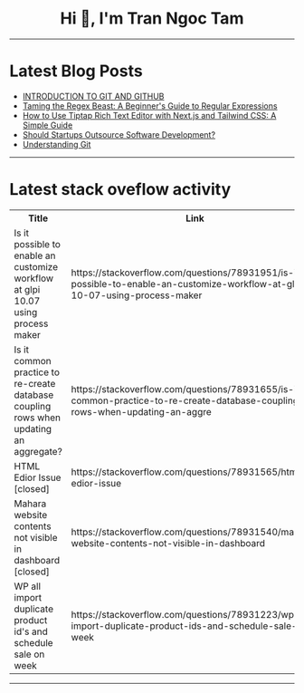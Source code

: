 <h1 align="center">Hi 👋, I'm Tran Ngoc Tam</h1>

---

# Latest Blog Posts 
<!-- BLOG-POST-LIST:START -->
- [INTRODUCTION TO GIT AND GITHUB](https://dev.to/ankit_kumar_0135b965f8717/introduction-to-git-and-github-443i)
- [Taming the Regex Beast: A Beginner&#39;s Guide to Regular Expressions](https://dev.to/baransel/taming-the-regex-beast-a-beginners-guide-to-regular-expressions-gh1)
- [How to Use Tiptap Rich Text Editor with Next.js and Tailwind CSS: A Simple Guide](https://dev.to/theresa_o/how-to-use-tiptap-rich-text-editor-with-nextjs-and-tailwind-css-a-simple-guide-18c2)
- [Should Startups Outsource Software Development?](https://dev.to/zerodays/should-startups-outsource-software-development-4jhf)
- [Understanding Git](https://dev.to/nika100/understanding-git-323n)
<!-- BLOG-POST-LIST:END -->

---

# Latest stack oveflow activity
<table>
  <tr><th>Title</th><th>Link</th></tr>
  <!-- STACKOVERFLOW:START --><tr><td>Is it possible to enable an customize workflow at glpi 10.07 using process maker</td><td>https://stackoverflow.com/questions/78931951/is-it-possible-to-enable-an-customize-workflow-at-glpi-10-07-using-process-maker</td></tr><tr><td>Is it common practice to re-create database coupling rows when updating an aggregate?</td><td>https://stackoverflow.com/questions/78931655/is-it-common-practice-to-re-create-database-coupling-rows-when-updating-an-aggre</td></tr><tr><td>HTML Edior Issue [closed]</td><td>https://stackoverflow.com/questions/78931565/html-edior-issue</td></tr><tr><td>Mahara website contents not visible in dashboard [closed]</td><td>https://stackoverflow.com/questions/78931540/mahara-website-contents-not-visible-in-dashboard</td></tr><tr><td>WP all import duplicate product id&#39;s and schedule sale on week</td><td>https://stackoverflow.com/questions/78931223/wp-all-import-duplicate-product-ids-and-schedule-sale-on-week</td></tr><!-- STACKOVERFLOW:END -->
</table>

---


